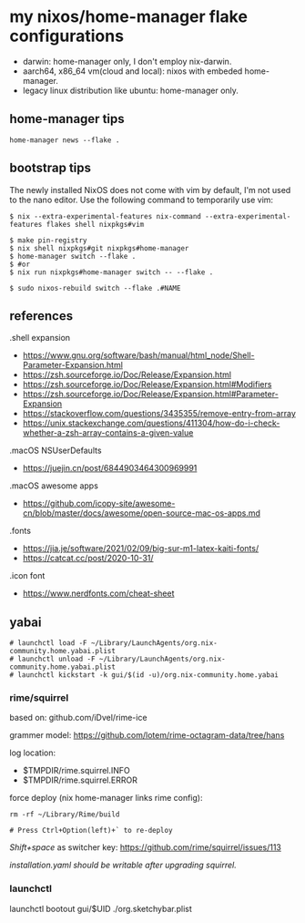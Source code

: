 # my nixos/home-manager flake configurations 

* darwin: home-manager only, I don't employ nix-darwin.
* aarch64, x86_64 vm(cloud and local): nixos with embeded home-manager.
* legacy linux distribution like ubuntu: home-manager only.

## home-manager tips

```
home-manager news --flake .
```

## bootstrap tips

The newly installed NixOS does not come with vim by default,
I'm not used to the nano editor. Use the following command to temporarily use vim:

```
$ nix --extra-experimental-features nix-command --extra-experimental-features flakes shell nixpkgs#vim
```

```
$ make pin-registry
$ nix shell nixpkgs#git nixpkgs#home-manager
$ home-manager switch --flake .
$ #or
$ nix run nixpkgs#home-manager switch -- --flake .

$ sudo nixos-rebuild switch --flake .#NAME
```

## references

.shell expansion

* https://www.gnu.org/software/bash/manual/html_node/Shell-Parameter-Expansion.html
* https://zsh.sourceforge.io/Doc/Release/Expansion.html
* https://zsh.sourceforge.io/Doc/Release/Expansion.html#Modifiers
* https://zsh.sourceforge.io/Doc/Release/Expansion.html#Parameter-Expansion
* https://stackoverflow.com/questions/3435355/remove-entry-from-array
* https://unix.stackexchange.com/questions/411304/how-do-i-check-whether-a-zsh-array-contains-a-given-value

.macOS NSUserDefaults

* https://juejin.cn/post/6844903464300969991

.macOS awesome apps

* https://github.com/icopy-site/awesome-cn/blob/master/docs/awesome/open-source-mac-os-apps.md


.fonts

* https://jia.je/software/2021/02/09/big-sur-m1-latex-kaiti-fonts/
* https://catcat.cc/post/2020-10-31/

.icon font

* https://www.nerdfonts.com/cheat-sheet

## yabai

```
# launchctl load -F ~/Library/LaunchAgents/org.nix-community.home.yabai.plist
# launchctl unload -F ~/Library/LaunchAgents/org.nix-community.home.yabai.plist
# launchctl kickstart -k gui/$(id -u)/org.nix-community.home.yabai
```

### rime/squirrel

based on: github.com/iDvel/rime-ice

grammer model: https://github.com/lotem/rime-octagram-data/tree/hans

log location:

* $TMPDIR/rime.squirrel.INFO
* $TMPDIR/rime.squirrel.ERROR

force deploy (nix home-manager links rime config):

```
rm -rf ~/Library/Rime/build

# Press Ctrl+Option(left)+` to re-deploy

```

*Shift+space* as switcher key: https://github.com/rime/squirrel/issues/113

*installation.yaml should be writable after upgrading squirrel.*

### launchctl

launchctl bootout gui/$UID ./org.sketchybar.plist

